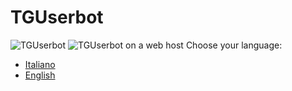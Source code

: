 # TGUserbot
![TGUserbot](https://raw.githubusercontent.com/peppelg/TGUserbot/master/docs/tguserbot.png)
![TGUserbot on a web host](https://raw.githubusercontent.com/peppelg/TGUserbot/master/docs/tguserbot_web_hosting.png)
Choose your language:
* [Italiano](https://github.com/peppelg/TGUserbot/tree/master/docs/it/README.md)
* [English](https://github.com/peppelg/TGUserbot/tree/master/docs/en/README.md)

